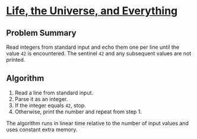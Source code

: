 # [Life, the Universe, and Everything](https://www.spoj.com/problems/TEST)

## Problem Summary
Read integers from standard input and echo them one per line until the value `42` is encountered. The sentinel `42` and any subsequent values are not printed.

## Algorithm
1. Read a line from standard input.
2. Parse it as an integer.
3. If the integer equals `42`, stop.
4. Otherwise, print the number and repeat from step 1.

The algorithm runs in linear time relative to the number of input values and uses constant extra memory.

